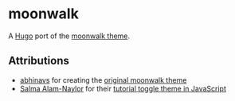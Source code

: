 # moonwalk

<!-- [![Screenshot of moonwalk demo page](https://raw.githubusercontent.com/ArkhamCookie/moonwalk/main/static/moonwalk.png)] -->

A [Hugo](https://gohugo.io) port of the [moonwalk theme](https://github.com/abhinavs/moonwalk).

## Attributions

- [abhinavs](https://github.com/abhinavs) for creating the [original moonwalk theme](https://github.com/abhinavs/moonwalk)
- [Salma Alam-Naylor](https://whitep4nth3r.com/) for their [tutorial toggle theme in JavaScript](https://whitep4nth3r.com/blog/best-light-dark-mode-theme-toggle-javascript/)
